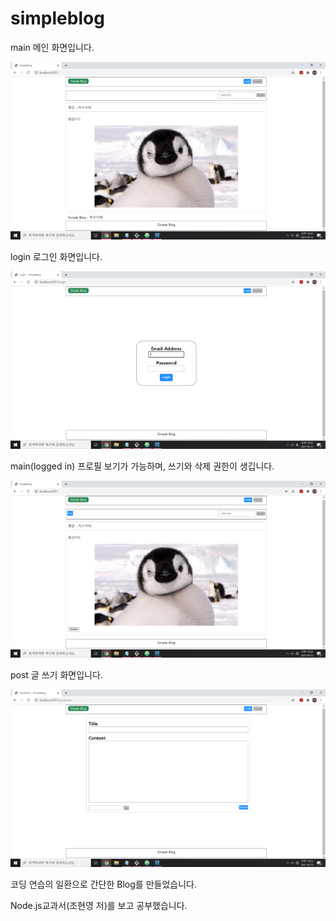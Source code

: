 # simpleblog

main
메인 화면입니다.

![main](./readmeImg/main.png)

login
로그인 화면입니다.

![login](./readmeImg/login.png)

main(logged in)
프로필 보기가 가능하며,
쓰기와 삭제 권한이 생깁니다.

![main(loggedin)](./readmeImg/main_loggedin.png)

post
글 쓰기 화면입니다.

![post](./readmeImg/post.png)


코딩 연습의 일환으로 간단한 Blog를 만들었습니다.

Node.js교과서(조현영 저)를 보고 공부했습니다.
